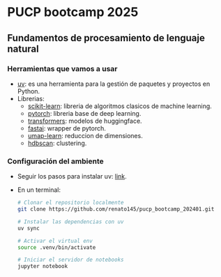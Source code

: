 # PUCP bootcamp 2025

## Fundamentos de procesamiento de lenguaje natural

### Herramientas que vamos a usar

- [uv](https://docs.astral.sh/uv/): es una herramienta para la gestión de paquetes y proyectos en Python.
- Librerias:
  - [scikit-learn](https://scikit-learn.org/stable/): libreria de algoritmos clasicos de machine learning.
  - [pytorch](https://pytorch.org/): libreria base de deep learning.
  - [transformers](https://huggingface.co/docs/transformers/index): modelos de huggingface.
  - [fastai](https://docs.fast.ai/): wrapper de pytorch.
  - [umap-learn](https://umap-learn.readthedocs.io/en/latest/): reduccion de dimensiones.
  - [hdbscan](https://hdbscan.readthedocs.io/en/latest/): clustering.

### Configuración del ambiente

- Seguir los pasos para instalar uv: [link](https://docs.astral.sh/uv/getting-started/installation/).
- En un terminal:

  ```bash
  # Clonar el repositorio localmente
  git clone https://github.com/renato145/pucp_bootcamp_202401.git

  # Instalar las dependencias con uv
  uv sync

  # Activar el virtual env
  source .venv/bin/activate

  # Iniciar el servidor de notebooks
  jupyter notebook
  ```
